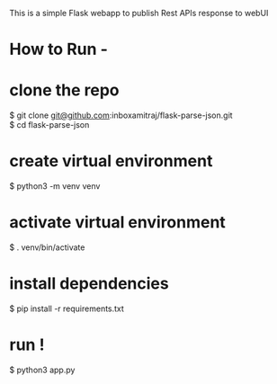 This is a simple Flask webapp to publish Rest APIs response to webUI

# How to Run -

# clone the repo
$ git clone git@github.com:inboxamitraj/flask-parse-json.git\
$ cd flask-parse-json

# create virtual environment
$ python3 -m venv venv

# activate virtual environment
$ . venv/bin/activate

# install dependencies
$ pip install -r requirements.txt

# run !
$ python3 app.py
